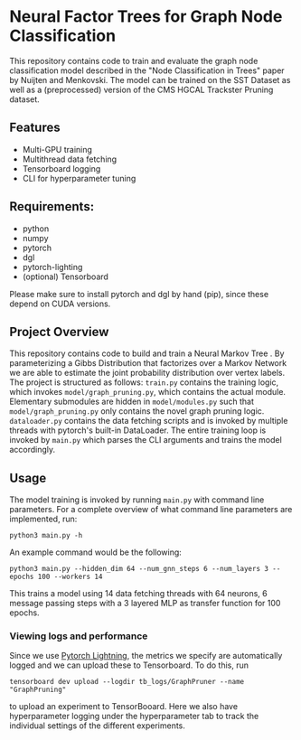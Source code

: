 # Neural Factor Trees for Graph Node Classification 
This repository contains code to train and evaluate the graph node classification model described in the "Node Classification in Trees" paper by Nuijten and Menkovski.
The model can be trained on the SST Dataset as well as a (preprocessed) version of the CMS HGCAL Trackster Pruning dataset. 

## Features
- Multi-GPU training
- Multithread data fetching
- Tensorboard logging
- CLI for hyperparameter tuning

## Requirements:
- python
- numpy
- pytorch
- dgl
- pytorch-lighting
- (optional) Tensorboard

Please make sure to install pytorch and dgl by hand (pip), since these depend on CUDA versions.

## Project Overview
This repository contains code to build and train a Neural Markov Tree .
By parameterizing a Gibbs Distribution that factorizes over a Markov Network we are able to estimate the joint probability distribution over vertex labels. The project is structured as follows: `train.py` contains 
the training logic, which invokes `model/graph_pruning.py`, which contains the actual module. Elementary submodules
are hidden in `model/modules.py` such that `model/graph_pruning.py` only contains the novel graph pruning
logic. `dataloader.py` contains the data fetching scripts and is invoked by multiple threads with pytorch's built-in DataLoader.
The entire training loop is invoked by `main.py` which parses the CLI arguments and trains the model accordingly.
## Usage
The model training is invoked by running `main.py` with command line parameters. For a complete overview of what command line parameters are implemented, run:
```shell
python3 main.py -h
```
An example command would be the following:
```shell
python3 main.py --hidden_dim 64 --num_gnn_steps 6 --num_layers 3 --epochs 100 --workers 14
```
This trains a model using 14 data fetching threads with 64 neurons, 6 message passing steps with a 3 layered MLP as transfer function for 100 epochs.
### Viewing logs and performance
Since we use [Pytorch Lightning](https://www.pytorchlightning.ai/), the metrics we specify are automatically logged and we can upload these to Tensorboard. To do this, run 
```shell
tensorboard dev upload --logdir tb_logs/GraphPruner --name "GraphPruning"
```
to upload an experiment to TensorBooard. Here we also have hyperparameter logging under the hyperparameter tab to track the individual settings of the different experiments.
